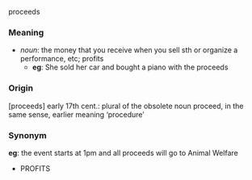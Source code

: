 proceeds
### Meaning
+ _noun_: the money that you receive when you sell sth or organize a performance, etc; profits
    + __eg__: She sold her car and bought a piano with the proceeds

### Origin

[proceeds] early 17th cent.: plural of the obsolete noun proceed, in the same sense, earlier meaning ‘procedure’

### Synonym

__eg__: the event starts at 1pm and all proceeds will go to Animal Welfare

+ PROFITS


